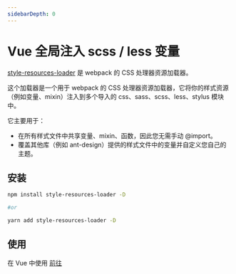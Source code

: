 ```yaml
---
sidebarDepth: 0
---
```


# Vue 全局注入 scss / less 变量

[style-resources-loader](https://github.com/yenshih/style-resources-loader) 是 webpack 的 CSS 处理器资源加载器。

这个加载器是一个用于 webpack 的 CSS 处理器资源加载器，它将你的样式资源（例如变量、mixin）注入到多个导入的 css、sass、scss、less、stylus 模块中。

它主要用于：

- 在所有样式文件中共享变量、mixin、函数，因此您无需手动 @import。 
- 覆盖其他库（例如 ant-design）提供的样式文件中的变量并自定义您自己的主题。

## 安装

``` bash
npm install style-resources-loader -D

#or

yarn add style-resources-loader -D
```

## 使用

在 Vue 中使用 [前往](https://cli.vuejs.org/zh/guide/css.html)
